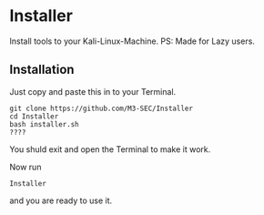 # Installer
Install tools to your Kali-Linux-Machine. PS: Made for Lazy users.

## Installation
Just copy and paste this in to your Terminal.
```
git clone https://github.com/M3-SEC/Installer
cd Installer
bash installer.sh
????
```
You shuld exit and open the Terminal to make it work.

Now run
```
Installer
```
and you are ready to use it.
